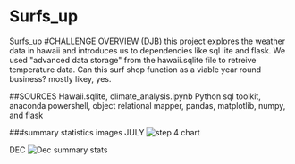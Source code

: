# Surfs_up
Surfs_up
#CHALLENGE OVERVIEW (DJB)
this project explores the weather data in hawaii and introduces us to dependencies like sql lite and flask. We used "advanced data storage" from the hawaii.sqlite file to retreive temperature data. Can this surf shop function as a viable year round business? mostly likey, yes. 

##SOURCES
Hawaii.sqlite, climate_analysis.ipynb
Python sql toolkit, anaconda powershell, object relational mapper, pandas, matplotlib, numpy, and flask 


###summary statistics images
JULY 
![step 4 chart](https://user-images.githubusercontent.com/100965117/170839682-4865968b-f330-40c5-9040-5ac267a00e99.PNG)

DEC
![Dec summary stats](https://user-images.githubusercontent.com/100965117/170839684-e4cbf3fe-7f41-450e-a855-224379416056.PNG)
